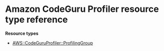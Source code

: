 # Amazon CodeGuru Profiler resource type reference<a name="AWS_CodeGuruProfiler"></a>

**Resource types**

- [AWS::CodeGuruProfiler::ProfilingGroup](aws-resource-codeguruprofiler-profilinggroup.md)
